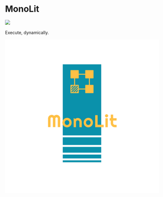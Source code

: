 # MonoLit

[![](https://img.shields.io/visual-studio-marketplace/v/osvsm.monolit)](https://marketplace.visualstudio.com/items?itemName=osvsm.monolit)

Execute, dynamically.

![Logo](./assets/logo_transparent.png)
